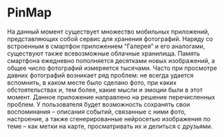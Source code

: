 # PinMap

На данный момент существует множество мобильных приложений, представляющих собой сервис для хранения фотографий. Наряду со встроенным в смартфон приложением “Галерея” и его аналогами, существуют также всевозможные облачные хранилища. Память смартфона ежедневно пополняется десятками новых изображений, а общее число фотографий измеряется тысячами. 
Часто при просмотре давних фотографий возникает ряд проблем: не всегда удается вспомнить, в каком месте было сделано фото, при каких обстоятельствах и, тем более, какие мысли и эмоции были в этот момент. 
Данное приложение направлено на решение перечисленных проблем. У пользователя будет возможность сохранять свои воспоминания – описания событий, связанные с ними фото, настроение, а также сгенерированные нейросетью изображения по теме – как метки на карте, просматривать их и делиться с друзьями.
